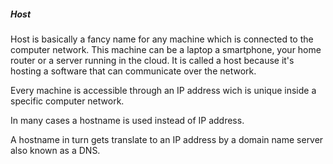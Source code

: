 ##### Host

Host is basically a fancy name for any machine which is connected
to the computer network.
This machine can be a laptop a smartphone, your home router or a server running in the cloud.
It is called a host because it's hosting a software that can communicate over the network.

Every machine is accessible through an IP address wich is unique inside a specific computer network.

In many cases a hostname is used instead of IP address. 

A hostname in turn gets translate to an IP address by a domain name server also known as a DNS.